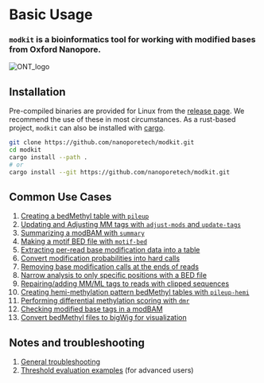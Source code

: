 # Basic Usage

### `modkit` is a bioinformatics tool for working with modified bases from Oxford Nanopore.

![ONT_logo](./images/ONT_logo_590x106.png)

## Installation

Pre-compiled binaries are provided for Linux from the [release
page](https://github.com/nanoporetech/modkit/releases). We recommend the use of these in
most circumstances. As a rust-based project, `modkit` can also be installed with 
[cargo](https://www.rust-lang.org/learn/get-started).
```bash
git clone https://github.com/nanoporetech/modkit.git
cd modkit
cargo install --path .
# or
cargo install --git https://github.com/nanoporetech/modkit.git
```

## Common Use Cases
1. [Creating a bedMethyl table with `pileup`](./intro_pileup.md)
2. [Updating and Adjusting MM tags with `adjust-mods` and `update-tags`](./intro_adjust.md)
3. [Summarizing a modBAM with `summary`](./intro_summary.md)
4. [Making a motif BED file with `motif-bed`](./intro_motif_bed.md)
5. [Extracting per-read base modification data into a table](./intro_extract.md)
6. [Convert modification probabilities into hard calls](./intro_call_mods.md)
7. [Removing base modification calls at the ends of reads](./intro_edge_filter.md)
8. [Narrow analysis to only specific positions with a BED file](./intro_include_bed.md)
9. [Repairing/adding MM/ML tags to reads with clipped sequences](./intro_repair.md)
10. [Creating hemi-methylation pattern bedMethyl tables with `pileup-hemi`](./intro_pileup_hemi.md)
11. [Performing differential methylation scoring with `dmr`](./intro_dmr.md)
12. [Checking modified base tags in a modBAM](./intro_modbam_check_tags.md)
13. [Convert bedMethyl files to bigWig for visualization](./intro_bedmethyl_merge.md#convert-bedmethyl-to-bigwig)

## Notes and troubleshooting
1. [General troubleshooting](./troubleshooting.md)
2. [Threshold evaluation examples](./filtering_details.md) (for advanced users)

